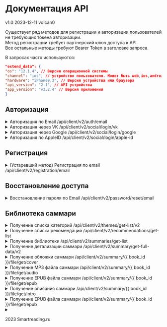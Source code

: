 # Документация API

v1.0 2023-12-11 volcan0

Существует ряд методов для регистрации и авторизации пользователей не требующих токена авторизации.<br>
Метод регистрации требует партнерский ключ доступа к API.<br>
Все остальные методы требуют Bearer Token в заголовке запроса.

В запросах часто используются:

````json
"extend_data": {
"os": "12.1.4", // Версия операционной системы
"channel": "ios", // устройство пользователя. Может быть web,ios,android
"hardware": "iPhone9,3", // Версия устройства или браузера
"api_version": "2.1", // API устройства
"app_version": "v3.2.4" // Версия приложения
}
````

## Авторизация

<details>

<summary>
	Авторизация по Email /api/client/v2/auth/email
</summary>

### Получение токена доступа по email пользователя.

```
POST /api/client/v2/auth/email
```

Request body json:

```json
{
  "data": {
    "email": "my@email.com",
    "password": "mypassword",
    "apps_flyer": {
      "idfa": "EE4D67BC-AA45-4B52-A7F5-F49EC455E41B",
      "advertising_id": "",
      "uid": "1579866034725-3229704"
    }
  },
  "extend_data": {
    "os": "12.1.4",
    "channel": "ios",
    "hardware": "iPhone9,3",
    "api_version": "2.1",
    "app_version": "v3.2.4"
  }
}
```

200 OK Response json:

```json
{
  "data": {
    "id": 476130,
    "name": "user name",
    "email": "my@email.com",
    "social_id": null,
    "type": "b2c",
    "token": "long string token here",
    "user_data_update_channel": "my_email.com",
    "summaries_update_channels": [
      "summary_update"
    ],
    "subscription": {
      "tariff_alias": "6month",
      "tariff_name": "Максимальный доступ",
      "end_date": "2024-10-24T14:56:09+03:00",
      "is_trial": false,
      "had_trial": true,
      "is_recurrent": true,
      "is_purchasing_allowed": false,
      "current_time": "2023-12-11T23:28:44+03:00"
    },
    "interface_data": {
      "blog": {
        "web_site_url": "https://smartreading.ru/blog"
      }
    }
  },
  "errors": null,
  "warnings": null
}
```

200 Error Response json:

```json
{
  "data": null,
  "errors": [
    {
      "code": 2003,
      "message": "Неправильный пароль.",
      "details": "wron password here"
    }
  ],
  "warnings": null
}
```

</details>

<details>
<summary>
	Авторизация через VK /api/client/v2/social/login/vk
</summary>

### Получение токена доступа по VK аккаунту пользователя.

```
POST /api/client/v2/social/login/vk
```

Request body json:

```json
{
  "data": {
    "email": "test-1@vk.com",
    "access_token": "Test User VK-1"
  }
}
```

200 OK Response json:

```json
{
  "data": {
    "id": 476130,
    "name": "user name",
    "email": "my@email.com",
    "social_id": null,
    "type": "b2c",
    "token": "long string token here",
    "user_data_update_channel": "my_email.com",
    "summaries_update_channels": [
      "summary_update"
    ],
    "subscription": {
      "tariff_alias": "6month",
      "tariff_name": "Максимальный доступ",
      "end_date": "2024-10-24T14:56:09+03:00",
      "is_trial": false,
      "had_trial": true,
      "is_recurrent": true,
      "is_purchasing_allowed": false,
      "current_time": "2023-12-11T23:28:44+03:00"
    },
    "interface_data": {
      "blog": {
        "web_site_url": "https://smartreading.ru/blog"
      }
    }
  },
  "errors": null,
  "warnings": null
}
``` 

200 Error response json:

```json
{
  "errors": [
    {
      "code": 2005,
      "message": "Ошибка при авторизации ВКонтакте",
      "details": null
    },
    {
      "code": 2017,
      "message": "Некорректный авторизационный токен",
      "details": "Test User VK-1"
    }
  ],
  "data": null,
  "warnings": null
}
```

</details>

<details>
<summary>
	Авторизация через Google /api/client/v2/social/login/google
</summary>

### Получение токена доступа через Google аккаунт пользователя.

```
POST /api/client/v2/social/login/google
```

Request body json:

```json
{
  "data": {
    "id_token": "токен"
  }
}
```

200 OK Response json:

```json
{
  "data": {
    "id": 476130,
    "name": "user name",
    "email": "my@email.com",
    "social_id": null,
    "type": "b2c",
    "token": "long string token here",
    "user_data_update_channel": "my_email.com",
    "summaries_update_channels": [
      "summary_update"
    ],
    "subscription": {
      "tariff_alias": "6month",
      "tariff_name": "Максимальный доступ",
      "end_date": "2024-10-24T14:56:09+03:00",
      "is_trial": false,
      "had_trial": true,
      "is_recurrent": true,
      "is_purchasing_allowed": false,
      "current_time": "2023-12-11T23:28:44+03:00"
    },
    "interface_data": {
      "blog": {
        "web_site_url": "https://smartreading.ru/blog"
      }
    }
  },
  "errors": null,
  "warnings": null
}
``` 

200 Error response json:

```json
{
  "errors": [
    {
      "code": 2007,
      "message": "Ошибка при авторизации в Google",
      "details": null
    },
    {
      "code": 2017,
      "message": "Некорректный авторизационный токен",
      "details": null
    }
  ],
  "data": null,
  "warnings": null
}
```

</details>


<details>
<summary>
	Авторизация по AppleID /api/client/v2/social/login/apple-id
</summary>

### Получение токена доступа по Apple ID пользователя.

```
POST /api/client/v2/social/login/apple-id
```

Request body json:

```json
{
  "data": {
    "access_token": "XXX-1",
    "email": "test-a-1@apple.com",
    "name": "Test User Apple-1"
  },
  "extend_data": {
    "os": "12.1.4",
    "channel": "ios",
    "hardware": "iPhone9,3",
    "app_version": "v3.2.4"
  }
}
```

200 OK Response json:

```json
{
  "data": {
    "id": 476130,
    "name": "user name",
    "email": "my@email.com",
    "social_id": null,
    "type": "b2c",
    "token": "long string token here",
    "user_data_update_channel": "my_email.com",
    "summaries_update_channels": [
      "summary_update"
    ],
    "subscription": {
      "tariff_alias": "6month",
      "tariff_name": "Максимальный доступ",
      "end_date": "2024-10-24T14:56:09+03:00",
      "is_trial": false,
      "had_trial": true,
      "is_recurrent": true,
      "is_purchasing_allowed": false,
      "current_time": "2023-12-11T23:28:44+03:00"
    },
    "interface_data": {
      "blog": {
        "web_site_url": "https://smartreading.ru/blog"
      }
    }
  },
  "errors": null,
  "warnings": null
}
``` 

200 Error response json:

```json
{
  "errors": [
    {
      "code": 2028,
      "message": "Ошибка при авторизации по AppleID",
      "details": "Wrong number of segments"
    },
    {
      "code": 2017,
      "message": "Некорректный авторизационный токен",
      "details": null
    }
  ],
  "data": null,
  "warnings": null
}
```

</details>

## Регистрация

<details>
<summary>
    (Устаревший метод) Регистрация по email /api/client/v2/registration/email
</summary>

```
POST /api/client/v2/registration/email
```

Request body json:

````json
{
  "data": {
    "email": "my email",
    "name": "my name",
    "password": "my password",
    "apps_flyer": {
      "idfa": "EE4D67BC-AA45-4B52-A7F5-F49EC455E41B",
      "advertising_id": "1579866034725",
      "uid": "1579866034725-3229704"
    }
  },
  "extend_data": {
    "channel": "ios",
    "os": "12.1.4",
    "hardware": "iPhone9,3",
    "api_version": "2.1",
    "app_version": "v3.2.4"
  }
}
````

200 Response json:

````json
{
  "data": {
    "id": 644228,
    "name": "my name",
    "email": "my email",
    "social_id": null,
    "type": "b2c",
    "token": "my access token",
    "user_data_update_channel": "my_email.com",
    "summaries_update_channels": [
      "summary_update"
    ],
    "subscription": {
      "tariff_alias": "trial",
      "tariff_name": "Триал (Пробный)",
      "end_date": "2023-12-19T17:30:49+03:00",
      "is_trial": true,
      "had_trial": true,
      "is_recurrent": false,
      "is_purchasing_allowed": true,
      "current_time": "2023-12-12T17:30:49+03:00"
    },
    "interface_data": {
      "blog": {
        "web_site_url": "https://smartreading.ru/blog"
      }
    }
  },
  "errors": null,
  "warnings": null
}
````

200 Error response:

````json
{
  "data": null,
  "errors": [
    {
      "code": 2001,
      "message": "Пользователь с таким email уже существует",
      "details": "my email"
    }
  ],
  "warnings": null
}
````

</details>

## Восстановление доступа

<details>
<summary>
Восстановление пароля по Email /api/client/v2/password/reset/email
</summary>

### Запрос ссылки на сброс пароля для определенного Email

Ответ со ссылкой на сброс приходит на запрошенный Email.

````
POST /api/client/v2/password/reset/email
````

Request body json:

````json
{
  "data": {
    "email": ""
  }
}
````

200 OK Response json:

````json
{
  "data": null,
  "errors": null,
  "warnings": null
}
````

200 Error Response json:

````json
{
  "data": null,
  "errors": [
    {
      "code": 2004,
      "message": "Пользователь не найден."
    }
  ],
  "warnings": null
}
````

</details>

## Библиотека саммари

<details>
<summary>
Получение списка категорий /api/client/v2/themes/get-list/v2
</summary>

### Возвращает полный список тем саммари

````
POST /api/client/v2/themes/get-list/v2
````

Request Headers:

````
Authorization: Bearer access_token
````

Request body json:

````json
{
  "data": {
    "channel": "android"
  }
}
````

200 Response json:

````json
 {
  "data": {
    "themes": [
      {
        "id": 1,
        "title": "Бизнес",
        "sub_title": "Все про бизнес",
        "children": [
          {
            "id": 2,
            "title": "Области бизнеса",
            "sub_title": "Все о функциях бизнеса",
            "children": [
              {
                "id": 3,
                "title": "Маркетинг",
                "children": null
              },
              {
                "id": 4,
                "title": "Продажи",
                "children": null
              },
              {
                "id": 5,
                "title": "Инновации",
                "children": null
              }
            ]
          }
        ]
      }
    ]
  },
  "errors": null,
  "warnings": null
}
````

</details>
<details>
<summary>Получение списка рекомендаций /api/client/v2/recommendations/get-list</summary>

### Возвращает полный набор рекомендаций для текущего пользователя

Запрос возвращает большое кол-во данных, включая подробные данные для каждого саммари для каждой строки
рекомендаций.<br>
Устарело и будет замененно в будущем.

````
POST /api/client/v2/recommendations/get-list
````

Request Headers:

````
Authorization: Bearer access_token
````

Request body json:

````json
{
  "data": {},
  "extend_data": {
    "channel": "ios",
    "app_version": "4.8.0"
  }
}
````

200 OK Response json:

````json
{
  "data": {
    "themes": [
      {
        "theme": {
          "id": null,
          "title": "Новинки"
        },
        "recommendations": [
          {
            "summary_id": 1068,
            "title": "Психология денег. Вечные уроки богатства, жадности и счастья",
            "title_en": "The Psychology of Money: Timeless lessons on wealth, greed, and happiness",
            "authors": "Морган Хаузел",
            "authors_en": "Morgan Housel",
            "audio": {
              "duration_ms": 1818000
            },
            "themes": [
              1,
              2,
              3
            ],
            "themes_v2": [
              {
                "id": 48,
                "depth_level": 1,
                "weight": 9
              },
              {
                "id": 49,
                "depth_level": 2,
                "weight": 9
              }
            ],
            "similar_summaries": [
              668,
              451,
              449,
              304
            ],
            "sponsor": null,
            "attributes": [
              1,
              3
            ],
            "current_time": "2023-12-12T20:36:11+03:00",
            "is_has_infographics": false
          }
        ]
      }
    ],
    "banners": [
      {
        "alias": "calendar_2024",
        "image_url": "https://cdn.smartreading.ru/images/mobile/adv_banners/24_135654_banner.png",
        "link_url": "https://www.ozon.ru/highlight/umnyy-kalendar-1226335/",
        "place": "top",
        "width": 320,
        "height": 140,
        "link_type": "url",
        "screen_alias": null
      }
    ],
    "meta": {
      "attributes": [
        {
          "id": 1,
          "title": "new"
        },
        {
          "id": 2,
          "title": "free"
        },
        {
          "id": 3,
          "title": "audio"
        },
        {
          "id": 4,
          "title": "recommend"
        },
        {
          "id": 5,
          "title": "first_time_ru"
        },
        {
          "id": 6,
          "title": "popular"
        },
        {
          "id": 7,
          "title": "coming_soon"
        }
      ],
      "themes": [
        {
          "id": 1,
          "title": "Саморазвитие"
        },
        {
          "id": 2,
          "title": "Бизнес"
        },
        {
          "id": 3,
          "title": "Деньги"
        },
        {
          "id": 4,
          "title": "Технологии"
        },
        {
          "id": 5,
          "title": "Общество"
        },
        {
          "id": 6,
          "title": "Семья"
        },
        {
          "id": 7,
          "title": "ЗОЖ"
        }
      ]
    }
  }
}
````

</details>

<details>
<summary>Получение библиотеки /api/client/v2/summaries/get-list</summary>

### Постраничное получение библиотеки саммари с фильтрами по темам

````
POST /api/client/v2/summaries/get-list
````

Request Headers:

````
Authorization: Bearer access_token
````

Request body json:

````json
{
  "data": {
    "is_load_full_lib": 0,
    "language": "ru",
    "page": 1,
    "on_page": 1,
    "themes": [
      7,
      3,
      1,
      4
    ],
    "full_themes": 1,
    "channel": "android"
  }
}
````

Если указан **is_load_full_lib=1** , то **page,
on_page, themes** игнорируются и передается полная библиотека.

**page** - страница ответа<br>
**on_page** - кол-во саммари на странице<br>
**themes** - массив тем саммари, может быть пустым или отсутствовать<br>
**full_themes** - к ответу прибавляется детализированный список тем саммари (аналог
*[/api/client/v2/themes/get-list/v2](#возвращает-полный-список-тем-саммари)*)<br>

200 Response json:

````json
{
  "data": {
    "summaries": [
      {
        "summary_id": 1,
        "title": "Никогда не ешьте в одиночку и другие правила нетворкинга",
        "title_en": "Never Eat Alone and Other Secrets to Success, One Relationships at a Time",
        "authors": "Кейт Феррацци, Тал Рэз",
        "authors_en": "Keith Ferrazzi, Tahl Raz",
        "audio": {
          "duration_ms": 942000
        },
        "themes": [
          1,
          2
        ],
        "similar_summaries": [
          383,
          97,
          91,
          39,
          20
        ],
        "sponsor": null,
        "slug": "nikogda-ne-eshte-v-odinochku-i-drugie-pravila-netvorkinga",
        "attributes": [
          3
        ],
        "is_has_infographics": true
      }
    ],
    "meta": {
      "attributes": [
        {
          "id": 1,
          "title": "new"
        },
        {
          "id": 2,
          "title": "free"
        },
        {
          "id": 3,
          "title": "audio"
        },
        {
          "id": 4,
          "title": "recommend"
        },
        {
          "id": 5,
          "title": "first_time_ru"
        },
        {
          "id": 6,
          "title": "popular"
        },
        {
          "id": 7,
          "title": "coming_soon"
        }
      ],
      "themes": [
        {
          "id": 1,
          "title": "Саморазвитие"
        },
        {
          "id": 2,
          "title": "Бизнес"
        },
        {
          "id": 3,
          "title": "Деньги"
        },
        {
          "id": 4,
          "title": "Технологии"
        },
        {
          "id": 5,
          "title": "Общество"
        },
        {
          "id": 6,
          "title": "Семья"
        },
        {
          "id": 7,
          "title": "ЗОЖ"
        }
      ]
    }
  }
}
````

</details>



<details>
<summary>Получение детализации саммари /api/client/v2/summary/get-full-data/v2</summary>

### Возвращает всю информацию о запрошенном саммари по ID

````
POST /api/client/v2/summary/get-full-data/v2
````

Request Headers:

````
Authorization: Bearer access_token
````

Request body json:

````json
{
  "data": {
    "summary_id": 41
  }
}
````

200 Response json:

````json
{
  "data": {
    "summary_id": 41,
    "title": "Отдел продаж под ключ",
    "title_en": null,
    "authors": "Сергей Капустин, Дмитрий Крутов",
    "authors_en": null,
    "audio": {
      "duration_ms": 1764467
    },
    "themes": [
      2
    ],
    "themes_v2": [
      {
        "id": 1,
        "depth_level": 1,
        "weight": 9
      },
      {
        "id": 2,
        "depth_level": 2,
        "weight": 9
      },
    ],
    "similar_summaries": [
      447,
      370,
      43,
      32,
      5
    ],
    "sponsor": null,
    "attributes": [
      3,
      4,
      4
    ],
    "testing": {
      "id": 334,
      "title": null,
      "max_score": 0,
      "score_to_pass": 0,
      "questions": [
        {
          "id": 56193,
          "title": "Отметьте правильную последовательность «воронки продаж» по мере сужения…",
          "answers": [
            {
              "id": 223771,
              "title": "встречи, сделки, звонки",
              "is_correct": false
            },
            {
              "id": 223772,
              "title": "звонки, встречи, сделки",
              "is_correct": true
            }
          ]
        },
        {
          "id": 56204,
          "title": "По каким параметрам правильнее всего сегментировать клиентов?",
          "answers": [
            {
              "id": 223815,
              "title": "Прибыльные и неприбыльные",
              "is_correct": false
            },
            {
              "id": 223816,
              "title": "Допустим каждый из вариантов, в зависимости от изучаемого при анализе вопроса",
              "is_correct": true
            }
          ]
        }
      ]
    },
    "current_time": "2023-12-15T11:36:02+03:00",
    "slug": "otdel-prodazh-pod-klyuch",
    "is_has_infographics": false
  }
}
````

200 Error response:
````json
{
    "errors": [
        {
            "code": 3004,
            "message": "Саммари отсутсвует",
            "details": 9141
        }
    ],
    "data": null,
    "warnings": null
}
````

</details>

<details>
<summary>Получение обложки саммари /api/client/v2/summary/{{ book_id }}/file/get/cover</summary>

### Возвращает JPEG изображение обложки запрошенного саммари

````
GET /api/client/v2/summary/{{ book_id }}/file/get/cover
````

Request Headers:

````
Authorization: Bearer access_token
````

200 Response raw image.

</details>




<details>
<summary>Получение MP3 файла саммари /api/client/v2/summary/{{ book_id }}/file/get/audio</summary>

### Возвращает MP3 файл запрошенного саммари

````
GET /api/client/v2/summary/{{ book_id }}/file/get/audio
````

Request Headers:

````
Authorization: Bearer access_token
````

200 Response MP3 file.

</details>

<details>
<summary>Получение EPUB файла саммари /api/client/v2/summary/{{ book_id }}/file/get/epub</summary>

### Возвращает EPUB файл запрошенного саммари

````
GET /api/client/v2/summary/{{ book_id }}/file/get/epub
````

Request Headers:

````
Authorization: Bearer access_token
````

200 Response EPUB file.

</details>



<details>
<summary>Получение описания саммари /api/client/v2/summary/{{ book_id }}/file/get/intro</summary>

### Возвращает HTML блок с текстом запрошенного саммари

````
GET /api/client/v2/summary/{{ book_id }}/file/get/intro
````

Request Headers:

````
Authorization: Bearer access_token
````

200 Response raw:

````html
<p>Согласно Денису Каплунову, коммерческое предложение — это война за первое впечатление. За одного клиента на рынке сражаются сотни компаний. Текст в этой войне — орудие массового поражения. Идеальная оферта формирует имидж компании и начинается с уважения к партнеру. Как минимум, ее следует посылать заинтересованному человеку. Вот почему холодная рассылка в последние годы приносит слабые результаты. Удачное предложение должно быть корректным, логичным, выделять конкретные преимущества товара или услуги и быть взаимовыгодным. Денис Каплунов предлагает подробное руководство по написанию взвешенного продающего текста. Владелец крупнейшей в России студии копирайтинга учит, как предложить сотрудничество и получить согласие.</p><h3 dir="ltr">АВТОРЫ</h3><p>Денис Каплунов начал заниматься копирайтингом, заинтересовавшись рассылкой о заработке в интернете. Он не любит термин «продающий текст». Однако самое эффективное коммерческое предложение от Дениса Каплунова привело к сделке стоимостью 4,5 миллиона долларов. Продающим он называет любой текст, который приносит результат. Будучи основателем крупнейшей в России студии копирайтинга, он говорит о себе: «Мой лучший текст еще не написан».</p><h3 dir="ltr">ПОЧЕМУ НУЖНО ЧИТАТЬ ЭТУ КНИГУ</h3><p><br />— Понять, почему некоторые коммерческие предложения не работают.<br />— Научиться писать эффективные коммерческие предложения.<br />— Расставлять в продающих текстах правильные акценты.</p>
````

</details>

<details>
<summary>Получение EPUB файла саммари /api/client/v2/summary/{{ book_id }}/file/get/epub</summary>

### Возвращает EPUB файл запрошенного саммари

````
GET /api/client/v2/summary/{{ book_id }}/file/get/epub
````

Request Headers:

````
Authorization: Bearer access_token
````

200 Response EPUB file.

</details>

<details>
<summary></summary>

###

````
````

Request Headers:

````
Authorization: Bearer access_token
````

Request body json:

````json
````

200 Response json:

````json
````

</details>


2023 Smartreading.ru 